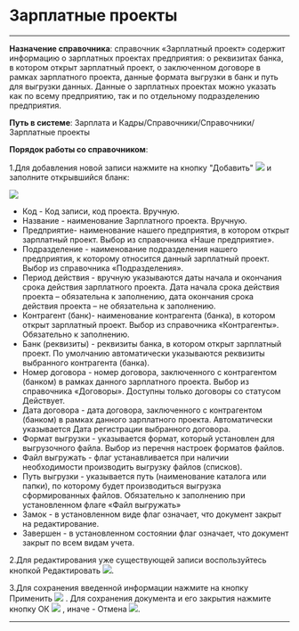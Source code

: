 ﻿# Зарплатные проекты
_ _ _ _ _ _

**Назначение справочника**: справочник «Зарплатный проект» содержит информацию о зарплатных проектах предприятия: о реквизитах банка, в котором открыт зарплатный проект, о заключенном договоре в рамках зарплатного проекта, данные формата выгрузки в банк и путь для выгрузки данных. Данные о зарплатных проектах можно указать как по всему предприятию, так и по отдельному подразделению предприятия.


**Путь в системе**: Зарплата и Кадры/Справочники/Справочники/Зарплатные проекты

**Порядок работы со справочником**:

1.Для добавления новой записи нажмите на кнопку "Добавить" ![](topic:.AddFiles.Btn_Add.png) и заполните открывшийся бланк:

![](topic:.AddFiles.Screenshot_3205.jpg)

* Код - Код записи, код проекта. Вручную. 
* Название - наименование Зарплатного проекта. Вручную.
* Предприятие- наименование нашего предприятия, в котором открыт зарплатный проект. Выбор из справочника «Наше предприятие».
* Подразделение - наименование подразделения нашего предприятия, к которому относится данный зарплатный проект. Выбор из справочника «Подразделения».
* Период действия - вручную указываются даты начала и окончания срока действия зарплатного проекта.  Дата начала срока действия проекта – обязательна к заполнению, дата окончания срока действия проекта – не обязательна к заполнению.
* Контрагент (банк)- наименование контрагента (банка), в котором открыт зарплатный проект. Выбор из справочника «Контрагенты». Обязательно к заполнению.
* Банк (реквизиты) - реквизиты банка, в котором открыт зарплатный проект. По умолчанию автоматически указываются реквизиты выбранного контрагента (банка).
* Номер договора - номер договора, заключенного с контрагентом (банком) в рамках данного зарплатного проекта. Выбор из справочника «Договоры». Доступны только договоры со статусом Действует.
* Дата договора - дата договора, заключенного с контрагентом (банком) в рамках данного зарплатного проекта. Автоматически указывается Дата регистрации выбранного договора.
* Формат выгрузки - указывается формат, который установлен для выгрузочного файла. Выбор из перечня настроек форматов файлов.
* Файл выгружать - флаг устанавливается при наличии необходимости производить выгрузку файлов (списков).
* Путь выгрузки - указывается путь (наименование каталога или папки), по которому будет производиться выгрузка сформированных файлов. Обязательно к заполнению при установленном флаге «Файл выгружать»
* Замок - в установленном виде флаг означает, что документ закрыт на редактирование.
* Завершен - в установленном состоянии флаг означает, что документ закрыт по всем видам учета.


2.Для редактирования уже существующей записи воспользуйтесь кнопкой Редактировать ![](topic:Com.AddFiles.Buttons.Btn_Edit.png).

3.Для сохранения введенной информации нажмите на кнопку Применить ![](topic:Com.AddFiles.Buttons.Btn_OK.png)  . Для сохранения документа и его закрытия нажмите кнопку ОК ![](topic:Com.AddFiles.Buttons.Btn_Post.png) , иначе - Отмена ![](topic:Com.AddFiles.Buttons.Btn_CloseCancel.png).

_ _ _  _

